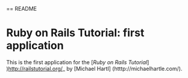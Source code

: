 == README

# Ruby on Rails Tutorial: first application

This is the first application for the
[*Ruby on Rails Tutorial*] )http://railstutorial.org/_
by [Michael Hartl] (htttp://michaelhartle.com/).